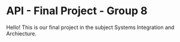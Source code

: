 # API - Final Project - Group 8
Hello! This is our final project in the subject Systems Integration and Archiecture.
